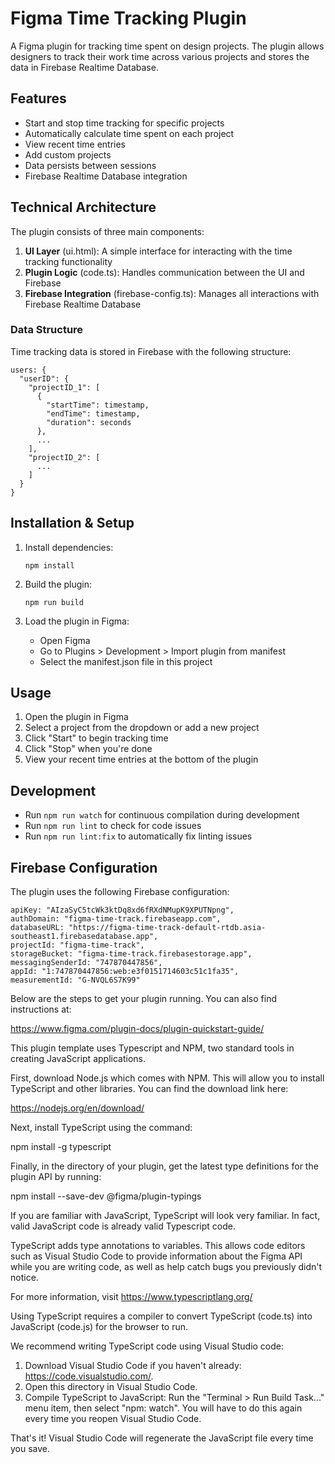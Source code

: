 # Figma Time Tracking Plugin

A Figma plugin for tracking time spent on design projects. The plugin allows designers to track their work time across various projects and stores the data in Firebase Realtime Database.

## Features

- Start and stop time tracking for specific projects
- Automatically calculate time spent on each project
- View recent time entries
- Add custom projects
- Data persists between sessions
- Firebase Realtime Database integration

## Technical Architecture

The plugin consists of three main components:

1. **UI Layer** (ui.html): A simple interface for interacting with the time tracking functionality
2. **Plugin Logic** (code.ts): Handles communication between the UI and Firebase
3. **Firebase Integration** (firebase-config.ts): Manages all interactions with Firebase Realtime Database

### Data Structure

Time tracking data is stored in Firebase with the following structure:

```
users: {
  "userID": {
    "projectID_1": [
      {
        "startTime": timestamp,
        "endTime": timestamp,
        "duration": seconds
      },
      ...
    ],
    "projectID_2": [
      ...
    ]
  }
}
```

## Installation & Setup

1. Install dependencies:
   ```
   npm install
   ```

2. Build the plugin:
   ```
   npm run build
   ```

3. Load the plugin in Figma:
   - Open Figma
   - Go to Plugins > Development > Import plugin from manifest
   - Select the manifest.json file in this project

## Usage

1. Open the plugin in Figma
2. Select a project from the dropdown or add a new project
3. Click "Start" to begin tracking time
4. Click "Stop" when you're done
5. View your recent time entries at the bottom of the plugin

## Development

- Run `npm run watch` for continuous compilation during development
- Run `npm run lint` to check for code issues
- Run `npm run lint:fix` to automatically fix linting issues

## Firebase Configuration

The plugin uses the following Firebase configuration:
```
apiKey: "AIzaSyC5tcWk3ktDq8xd6fRXdNMupK9XPUTNpng",
authDomain: "figma-time-track.firebaseapp.com",
databaseURL: "https://figma-time-track-default-rtdb.asia-southeast1.firebasedatabase.app",
projectId: "figma-time-track",
storageBucket: "figma-time-track.firebasestorage.app",
messagingSenderId: "747870447856",
appId: "1:747870447856:web:e3f0151714603c51c1fa35",
measurementId: "G-NVQL6S7K99"
```

Below are the steps to get your plugin running. You can also find instructions at:

  https://www.figma.com/plugin-docs/plugin-quickstart-guide/

This plugin template uses Typescript and NPM, two standard tools in creating JavaScript applications.

First, download Node.js which comes with NPM. This will allow you to install TypeScript and other
libraries. You can find the download link here:

  https://nodejs.org/en/download/

Next, install TypeScript using the command:

  npm install -g typescript

Finally, in the directory of your plugin, get the latest type definitions for the plugin API by running:

  npm install --save-dev @figma/plugin-typings

If you are familiar with JavaScript, TypeScript will look very familiar. In fact, valid JavaScript code
is already valid Typescript code.

TypeScript adds type annotations to variables. This allows code editors such as Visual Studio Code
to provide information about the Figma API while you are writing code, as well as help catch bugs
you previously didn't notice.

For more information, visit https://www.typescriptlang.org/

Using TypeScript requires a compiler to convert TypeScript (code.ts) into JavaScript (code.js)
for the browser to run.

We recommend writing TypeScript code using Visual Studio code:

1. Download Visual Studio Code if you haven't already: https://code.visualstudio.com/.
2. Open this directory in Visual Studio Code.
3. Compile TypeScript to JavaScript: Run the "Terminal > Run Build Task..." menu item,
    then select "npm: watch". You will have to do this again every time
    you reopen Visual Studio Code.

That's it! Visual Studio Code will regenerate the JavaScript file every time you save.
